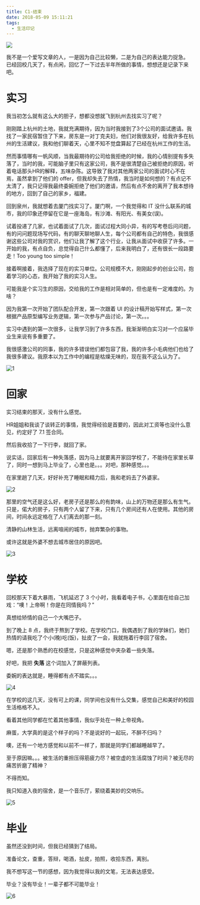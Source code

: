 ```yaml
---
title: C1-结束
date: 2018-05-09 15:11:21
tags:
  - 生活印记
---
```

<img src="/images/index/C1.png" />
<!--more-->

我不是一个爱写文章的人，一是因为自己比较懒，二是为自己的表达能力捉急。  
已经回校几天了，有点闲，回忆了一下过去半年所做的事情，想想还是记录下来吧。  

# 实习

我当初怎么就有这么大的胆子，想都没想就飞到杭州去找实习了呢？  

刚刚踏上杭州的土地，我就充满期待，因为当时我接到了3个公司的面试邀请。我找了一家民宿暂住了下来，房东是一对丁克夫妇，他们对我很友好，给我许多在杭州的生活建议，我和他们聊着天，心里不知不觉盘算起了已经在杭州工作的生活。  

然而事情哪有一帆风顺，当我最期待的公司给我拒绝的时候，我的心情别提有多失落了，当时的我，可能脑子里只有这家公司，我不是很清楚自己被拒绝的原因，听着电话那头HR的解释，五味杂陈。这导致了我对其他两家公司的面试时心不在焉，虽然拿到了他们的 offer，但我却失去了热情，我当时是如何想的？有点记不太清了，我只记得我最终委婉拒绝了他们的邀请，然后有点不舍的离开了我本想待的地方，回到了自己的家乡，福建。  

回到泉州，我就想着去厦门找实习了。厦门啊，一个我觉得和 IT 没什么联系的城市，我的印象还停留在它是一座海岛，有沙滩、有阳光、有美女(误)。  

试着投递了几家，也试着面试了几次，面试过程大同小异，有的写考卷后问问题，有的问问题现场写代码，有的聊天聊地聊人生，每个公司都有自己的特色，我很感谢这些公司对我的赏识，他们让我了解了这个行业，让我从面试中收获了许多。一开始的我，有点自负，总觉得自己什么都懂了，后来我明白了，还有很长一段路要走！Too young too simple！  

接着啊接着，我选择了现在的实习单位。公司规模不大，刚刚起步的创业公司，抱着学习的心态，我开始了我的实习人生。  

可能我是个实习生的原因，交给我的工作是相对简单的，但也是有一定难度的。为啥？  

因为我第一次开始了团队配合开发，第一次跟着 UI 的设计稿开始写样式，第一次根据产品原型编写业务逻辑，第一次参与产品讨论，第一次。。。  

实习中遇到的第一次很多，让我学习到了许多东西，我渐渐明白实习对一个应届毕业生来说有多重要了。  

我很感激公司的同事，我的许多错误他们都包容了我，我的许多小毛病他们也给了我很多建议。我原本以为工作中的编程是枯燥无味的，现在我不这么认为了。  

![1](/images/over/1.jpg)

# 回家

实习结束的那天，没有什么感觉。  

HR姐姐和我谈了谈转正的事情，我觉得经验是首要的，因此对工资等也没什么意见，约定好了 7.1 签合同。  

然后我收拾了一下行李，就回了家。  

说实话，回家后有一种失落感，因为马上就要离开家回学校了，不能待在家里长草了，同时一想到马上毕业了，心里也是。。。对吧，那种感觉。。。  

在家里趟了几天，好好补充了睡眠和精力后，我和老妈去了外婆家。  

![2](/images/over/2.jpg)

那里的空气还是这么好，老房子还是那么的有韵味，山上的万物还是那么有生气。只是，偌大的房子，只有两个人留了下来，只有几个房间还有人在使用。其他的房间，时间永远定格在了人们离去的那一刻。  

清静的山林生活，远离喧闹的城市，抛弃繁杂的事物。  

或许这就是外婆不想去城市居住的原因吧。  

![3](/images/over/3.jpg)

# 学校

回校那天下着大暴雨，飞机延迟了 3 个小时，我看着电子书，心里面在给自己加戏：“噢！上帝啊！你是在同情我吗？”  

真想给矫情的自己一个大嘴巴子。  

到了晚上 8 点，我终于熬到了学校。在学校门口，我偶遇到了我的学妹们，她们热情的请我吃了个小(晚)吃(饭)，扯皮了一会，我就拖着行李回了宿舍。  

嗯，还是那个熟悉的在校感觉，只是这种感觉中夹杂着一些失落。  

好吧，我把 **失落** 这个词加入了屏蔽列表。  

委婉的表达就是，睡得都有点不踏实。。。  

![4](/images/over/4.jpg)

在学校的这几天，没有可上的课，同学间也没有什么交集，感觉自己和美好的校园生活格格不入。   

看着其他同学都在忙着其他事情，我似乎处在一种上帝视角。  

麻蛋，大学真的是这个样子的吗？不是说好的一起玩，不醉不归吗？  

噢，还有一个地方感觉和以前不一样了，那就是同学们都越睡越早了。  

至于原因嘛。。。被生活的重担压得筋疲力尽？被空虚的生活腐蚀了时间？被无尽的痛苦折磨了精神？   

不得而知。  

我只知道入夜的宿舍，是一个音乐厅，萦绕着美妙的交响乐。  

![5](/images/over/5.jpg)

# 毕业

虽然还没到时间，但我已经猜到了结局。  

准备论文，查重，答辩，喝酒，扯皮，拍照，收拾东西，离别。  

我不想写这一节的感想，因为我觉得以我的文笔，无法表达感受。  

毕业？没有毕业！一辈子都不可能毕业！  

![6](/images/over/6.jpg)